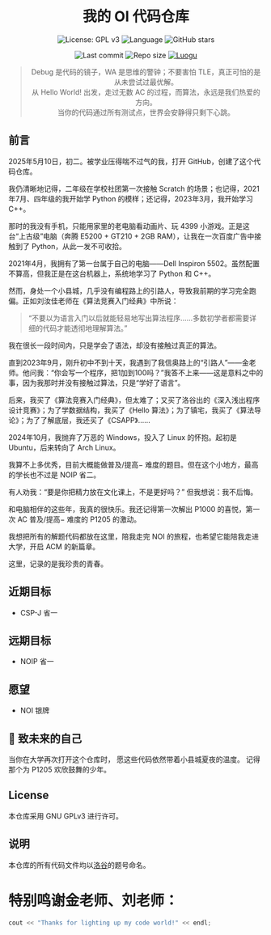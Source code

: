 <div align="center">
  
# 我的 OI 代码仓库

</div>

<div align="center">

![License: GPL v3](https://img.shields.io/badge/License-GPLv3-blue.svg)
![Language](https://img.shields.io/badge/language-C%2B%2B-blue)
![GitHub stars](https://img.shields.io/github/stars/LINMOH/algo_code?style=social)

</div>

<div align="center">

![Last commit](https://img.shields.io/github/last-commit/LINMOH/algo_code)
![Repo size](https://img.shields.io/github/repo-size/LINMOH/algo_code)
[![Luogu](https://img.shields.io/badge/洛谷主页-LINMOHAN-orange?logo=liberapay&logoColor=white)](https://www.luogu.com.cn/user/1520652)

</div>

<div align="center">

> Debug 是代码的镜子，WA 是思维的警钟；不要害怕 TLE，真正可怕的是从未尝试过最优解。  
> 从 Hello World! 出发，走过无数 AC 的过程，而算法，永远是我们热爱的方向。  
> 当你的代码通过所有测试点，世界会安静得只剩下心跳。

</div>

## 前言

2025年5月10日，初二。被学业压得喘不过气的我，打开 GitHub，创建了这个代码仓库。

我仍清晰地记得，二年级在学校社团第一次接触 Scratch 的场景；也记得，2021年7月、四年级的我开始学 Python 的模样；还记得，2023年3月，我开始学习 C++。

那时的我没有手机，只能用家里的老电脑看动画片、玩 4399 小游戏。正是这台“上古级”电脑（奔腾 E5200 + GT210 + 2GB RAM），让我在一次百度广告中接触到了 Python，从此一发不可收拾。

2021年4月，我拥有了第一台属于自己的电脑——Dell Inspiron 5502。虽然配置不算高，但我正是在这台机器上，系统地学习了 Python 和 C++。

然而，身处一个小县城，几乎没有编程路上的引路人，导致我前期的学习完全跑偏。正如刘汝佳老师在《算法竞赛入门经典》中所说：

> “不要以为语言入门以后就能轻易地写出算法程序……多数初学者都需要详细的代码才能透彻地理解算法。”

我在很长一段时间内，只是学会了语法，却没有接触过真正的算法。

直到2023年9月，刚升初中不到十天，我遇到了我信奥路上的“引路人”——金老师。他问我：“你会写一个程序，把1加到100吗？”我答不上来——这是意料之中的事，因为我那时并没有接触过算法，只是“学好了语言”。

后来，我买了《算法竞赛入门经典》，但太难了；又买了洛谷出的《深入浅出程序设计竞赛》；为了学数据结构，我买了《Hello 算法》；为了镇宅，我买了《算法导论》；为了了解底层，我还买了《CSAPP》……

2024年10月，我抛弃了万恶的 Windows，投入了 Linux 的怀抱。起初是 Ubuntu，后来转向了 Arch Linux。

我算不上多优秀，目前大概能做普及/提高− 难度的题目。但在这个小地方，最高的学长也不过是 NOIP 省二。

有人劝我：“要是你把精力放在文化课上，不是更好吗？”
但我想说：我不后悔。

和电脑相伴的这些年，我真的很快乐。我还记得第一次解出 P1000 的喜悦，第一次 AC 普及/提高− 难度的 P1205 的激动。

我想把所有的解题代码都放在这里，陪我走完 NOI 的旅程，也希望它能陪我走进大学，开启 ACM 的新篇章。

这里，记录的是我珍贵的青春。

## 近期目标

- CSP-J 省一

## 远期目标

- NOIP 省一

## 愿望

- NOI 银牌

## 🌌 致未来的自己

当你在大学再次打开这个仓库时，
愿这些代码依然带着小县城夏夜的温度。
记得那个为 P1205 欢欣鼓舞的少年。

## License

本仓库采用 GNU GPLv3 进行许可。

## 说明

本仓库的所有代码文件均以[洛谷](https://www.luogu.com.cn/)的题号命名。

# 特别鸣谢金老师、刘老师：

```C++
cout << "Thanks for lighting up my code world!" << endl;
```

